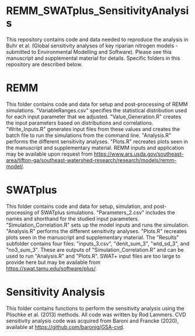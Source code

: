 # REMM_SWATplus_SensitivityAnalysis

This repository contains code and data needed to reproduce the analysis in Buhr et al. (Global sensitivity analyses of key riparian nitrogen models - submitted to Environmental Modelling and Software). Please see this manuscript and supplemental material for details. Specific folders in this repository are described below.

# REMM

This folder contains code and data for setup and post-processing of REMM simulations. "VariableRanges.csv" specifies the statistical distribution used for each input parameter that we adjusted. "Value_Generation.R" creates the input parameters based on distributions and correlations. "Write_Inputs.R" generates input files from these values and creates the batch file to run the simulations from the command line. "Analysis.R" performs the different sensitivity analyses. "Plots.R" recreates plots seen in the manuscript and supplementary material. REMM inputs and application may be available upon request from https://www.ars.usda.gov/southeast-area/tifton-ga/southeast-watershed-research/research/models/remm-model/.

# SWATplus

This folder contains code and data for setup, simulation, and post-processing of SWATplus simulations. "Parameters_2.csv" includes the names and shorthand for the studied input parameters. "Simulation_Correlation.R" sets up the model inputs and runs the simulation. "Analysis.R" performs the different sensitivity analyses. "Plots.R" recreates plots seen in the manuscript and supplementary material. The "Results" subfolder contains four files: "inputs_3.csv", "denit_sum_3", "wtd_sd_3", and "no3_sum_3". These are outputs of "Simulation_Correlation.R" and can be used to run "Analysis.R" and "Plots.R". SWAT+ input files are too large to provide here but may be available from https://swat.tamu.edu/software/plus/.

# Sensitivity Analysis

This folder contains functions to perform the sensitivity analysis using the Plischke et al. (2013) methods. All code was written by Rod Lammers. CVD sensitivity analysis code was acquired from Baroni and Francke (2020), available at https://github.com/baronig/GSA-cvd.
